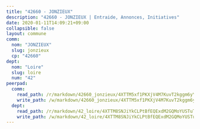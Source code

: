 ```yaml
---
title: "42660 - JONZIEUX"
description: "42660 - JONZIEUX | Entraide, Annonces, Initiatives"
date: 2020-01-11T14:09:21+09:00
collapsible: false
layout: commune
comm:
  nom: "JONZIEUX"
  slug: jonzieux
  cp: "42660"
dept:
  nom: "Loire"
  slug: loire
  num: "42"
peerpad:
  comm:
    read_path: /r/markdown/42660_jonzieux/4XTTM5xf1PKXjV4M7KuvT2kggm6yYD8QecNH5Sxsv7z1sVbxK
    write_path: /w/markdown/42660_jonzieux/4XTTM5xf1PKXjV4M7KuvT2kggm6yYD8QecNH5Sxsv7z1sVbxK-K3TgUvGbzpkdkMwVHQpvbmztXg1Y5r4MpxWsfXxcPhBDvTevZNkRnAGrCpHMEdSBp6eqGdW28HkDyFkmUTVhXVJggpK9ZVrnPMz7kSc9MM8mej2ZzLpbVJ9BVGGAES8BmAgWq2cF
  dept:
    read_path: /r/markdown/42_loire/4XTTM8SNJiYkCLPtBfEQExdM2GQMoYUSTuTytLrQfQVaaYJeW
    write_path: /w/markdown/42_loire/4XTTM8SNJiYkCLPtBfEQExdM2GQMoYUSTuTytLrQfQVaaYJeW-K3TgUi5YJecchkttgL3M6Pu99u8hH2akRrHDb4XXZXATCvGiyzrNbe23fQbzNYiKWDR2re6vQN4Gxv5BQ2dayjGg1AqxtpHRtgi6cm74UeqjVtXM2ZJFa6mvBKTRc4s3X6tJYycN
---
```


